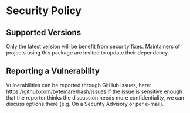 # Security Policy

## Supported Versions

Only the latest version will be benefit from security fixes. Maintainers of projects using this package are invited to update their dependency.

## Reporting a Vulnerability

Vulnerabilities can be reported through GitHub issues, here: https://github.com/bytemare/hash/issues
If the issue is sensitive enough that the reporter thinks the discussion needs more confidentiality, we can discuss options there (e.g. On a Security Advisory or per e-mail).

